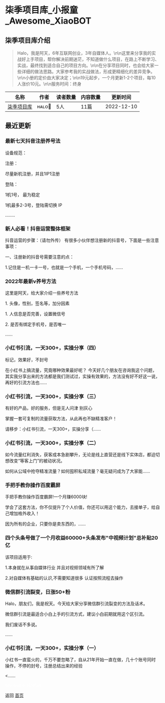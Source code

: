 # 柒季项目库_小报童_Awesome_XiaoBOT

## 柒季项目库介绍
> Halo，我是阿天，6年互联网创业，3年自媒体人。\n\n这里来分享我的实战好上手项目，帮你解决前期迷茫，不知道做什么项目，在路上不断学习、实战，最终找到适合自己的项目方向。\n\n在分享项目同时，也会给大家一些详细的做法思路。大家参考我的实战做法，形成更精细化的差异竞争。\n\n小册的定价由大家决定；\n\n19元起步，一个月更新1-2个项目，每10人涨价10元。\n\n服务时间：终身  
  


|名称|作者|读者数量|内容数量|更新时间|
|---|---|---|---|---|
|[柒季项目库](https://xiaobot.net/p/Halo162?refer=9c3f1c95-a052-465a-9902-f6d75080262a)|ʜᴀʟᴏ🥝|5人|11篇|2022-12-10|

## 最近更新
### 最新七天抖音注册养号法

设备规范：

注册：

尽量新机注册，并且1IP1注册

登陆：

1机1号， 最为稳定

1机最多2-3号，登陆需切换 IP

........

### 新人必看！抖音运营整体框架

抖音运营的步骤：（请勿外传） 有很多小伙伴想注册新的抖音号，下面是一些注意事项：

一、注册新的抖音号需要注意的点：

1.记住是一机一卡一号，也就是一个手机，一个手机号码，......

### 2022年最新v养号方法

这里是阿天，给大家介绍一些养号方法

1\. 头像，性别，签名等，加分因素

1\. 人信息是否完善，设置微信号

2\. 是否有绑定手机号，是否唯一

......

### 小红书引流，一天300+，实操分享（四）

标记，效果好，不封号

在小红书上搞流量，究竟哪种效果最好呢？
今天好几个朋友在咨询我这个问题，其实我分享出来的方法都是我们测试过，实操有效果的，方法没有好不好这一说，再好的引流方法也......

### 小红书引流，一天300+，实操分享（三）

有好的产品，好的服务，但是无人问津 别灰心

掌握一套可复制的流量获取方法，从此再也不缺精准客户！

请移步：小红书引流，一天300+，实操分享（......

### 小红书引流，一天300+，实操分享（二）

如今流量红利消失，获客成本急剧攀升，无论是线上直营还是线下实体店，都迫切想改变“等客上门”的被动状况。

如何从公域中抢夺精准流量？如何囤积私域流量？毫无疑问成为了大家能......

### 手把手教你操作百度霸屏

手把手教你操作百度霸屏!一个月赚6000块!

学会了这套方法，你不仅提升了个人价值，你还可以用这个能力，去接单子，给自己增加格外收入！

因为所有的企业，只要你是卖东西的，......

### 四个头条号做了一个月收益60000+头条发布"中视频计划"总补贴20亿

该项目适用于:

1.本身就在从事自媒体行业 并且对视频领域有所了解

2.对自媒体有基础的认识,不需要知道很多 认证按照流程去操作

### 微信群引流裂变，日涨50+粉

Halo，朋友们，我是祝天。今天给大家分享微信群引流裂变的方法及话术。

微信群引流是最适合小白上手的引流方式，建议小白前期就用这个区引流。

我们废话不多说。

......

### 小红书引流，一天300+，实操分享（一）

小红书一直蛮火的，千万不要忽略了，自从21年开始一直在做，几十个账号同时操作，不停的封号，注册总结出来的经验

<......


<a href="https://github.com/Reno9527/awesome-xiaobot" style="color: white; text-decoration: none;">awesome-xiaobot</a>

返回 [首页](../README.md)

